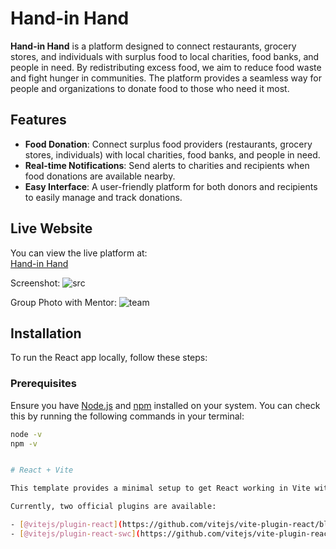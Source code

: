 # Hand-in Hand

**Hand-in Hand** is a platform designed to connect restaurants, grocery stores, and individuals with surplus food to local charities, food banks, and people in need. By redistributing excess food, we aim to reduce food waste and fight hunger in communities. The platform provides a seamless way for people and organizations to donate food to those who need it most.

## Features

- **Food Donation**: Connect surplus food providers (restaurants, grocery stores, individuals) with local charities, food banks, and people in need.
- **Real-time Notifications**: Send alerts to charities and recipients when food donations are available nearby.
- **Easy Interface**: A user-friendly platform for both donors and recipients to easily manage and track donations.

## Live Website

You can view the live platform at:  
[Hand-in Hand](https://handinhand-react-8g7e.vercel.app/)

Screenshot:
![src](https://github.com/user-attachments/assets/5054d0aa-050e-4c09-b719-bcfbd349c96f)

Group Photo with Mentor:
![team](https://github.com/user-attachments/assets/40eac389-dd64-4a0c-80cd-5d89202fcef7)


## Installation

To run the React app locally, follow these steps:

### Prerequisites

Ensure you have [Node.js](https://nodejs.org/) and [npm](https://www.npmjs.com/) installed on your system. You can check this by running the following commands in your terminal:

```bash
node -v
npm -v


# React + Vite

This template provides a minimal setup to get React working in Vite with HMR and some ESLint rules.

Currently, two official plugins are available:

- [@vitejs/plugin-react](https://github.com/vitejs/vite-plugin-react/blob/main/packages/plugin-react/README.md) uses [Babel](https://babeljs.io/) for Fast Refresh
- [@vitejs/plugin-react-swc](https://github.com/vitejs/vite-plugin-react-swc) uses [SWC](https://swc.rs/) for Fast Refresh
